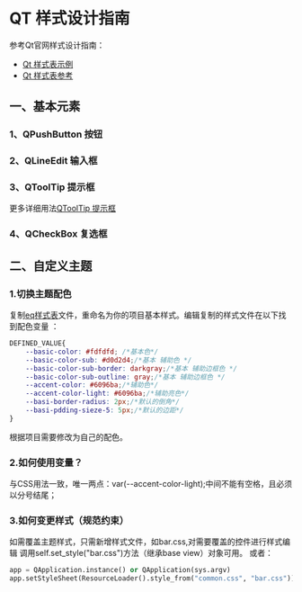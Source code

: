 # QT 样式设计指南

参考Qt官网样式设计指南：
- [Qt 样式表示例](https://doc.qt.io/qt-5/stylesheet-examples.html)
- [Qt 样式表参考](https://doc.qt.io/qt-5/stylesheet-reference.html)

## 一、基本元素

### 1、QPushButton 按钮

### 2、QLineEdit 输入框

### 3、QToolTip 提示框

更多详细用法[QToolTip 提示框](https://doc-snapshots.qt.io/qt5-5.15/qtooltip.html)

### 4、QCheckBox 复选框

## 二、自定义主题

### 1.切换主题配色
复制[eq样式表](../../resource/qss/common.css)文件，重命名为你的项目基本样式。编辑复制的样式文件在以下找到配色变量
：
```css
DEFINED_VALUE{
    --basic-color: #fdfdfd; /*基本色*/
    --basic-color-sub: #d0d2d4;/*基本 辅助色 */
    --basic-color-sub-border: darkgray;/*基本 辅助边框色 */
    --basic-color-sub-outline: gray;/*基本 辅助边框色 */
    --accent-color: #6096ba;/*辅助色*/
    --accent-color-light: #6096ba;/*辅助亮色*/
    --basi-border-radius: 2px;/*默认的倒角*/
    --basi-pdding-sieze-5: 5px;/*默认的边距*/
}
```
根据项目需要修改为自己的配色。

### 2.如何使用变量？

与CSS用法一致，唯一两点：var(--accent-color-light);中间不能有空格，且必须以分号结尾；

### 3.如何变更样式（规范约束）

如需覆盖主题样式，只需新增样式文件，如bar.css,对需要覆盖的控件进行样式编辑
调用self.set_style("bar.css")方法（继承base view）对象可用。
或者：
```python
app = QApplication.instance() or QApplication(sys.argv)
app.setStyleSheet(ResourceLoader().style_from("common.css", "bar.css"))
```
